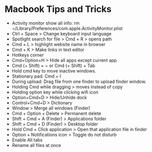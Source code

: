 # Macbook Tips and Tricks

- Activity monitor show all info: rm ~/Library/Preferences/com.apple.ActivityMonitor.plist
- Ctrl + Space > Change keyboard input language
- Spotlight search for file > Cmd + R > opens path
- Cmd + L > highlight website name in browser
- Cmd + K > Make links in text editor
- Hotkeys corner
- Cmd+Option+H > Hide all apps except current app
- Cmd (+ Shift) + ~ or Cmd (+ Shift) + Tab
- Hold cmd key to move inactive windows. 
- Stationary pad: Cmd + I
- During upload: Drag file from one finder to upload finder window.
- Holding Cmd while dragging > moves instead of copy
- Holding option key while clicking wifi icon
- Option+Cmd+D > Hide/Unhide dock
- Control+Cmd+D > Dictionary
- Window > Merge all windows (Finder)
- Cmd + Option + Delete > Permanent delete
- Shift + Cmd + A (Finder) > Applications folder
- Shift + Cmd + D (Finder) > Desktop folder
- Hold Cmd + Click application > Open that application file in finder
- Option + Notifications icon > Toggle do not disturb
- Enable All tabs
- Rename all files at once
